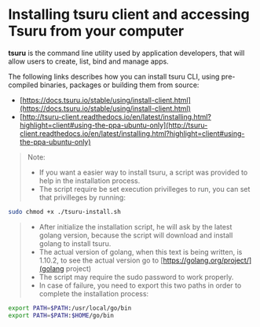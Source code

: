 # Installing tsuru client and accessing Tsuru from your computer

**tsuru** is the command line utility used by application developers, that will allow users to create, list, bind and manage apps.

The following links describes how you can install tsuru CLI, using pre-compiled binaries, packages or building them from source:

* [https://docs.tsuru.io/stable/using/install-client.html](https://docs.tsuru.io/stable/using/install-client.html)
* [http://tsuru-client.readthedocs.io/en/latest/installing.html?highlight=client#using-the-ppa-ubuntu-only](http://tsuru-client.readthedocs.io/en/latest/installing.html?highlight=client#using-the-ppa-ubuntu-only)

> Note:
> * If you want a easier way to install tsuru, a script was provided to help in the installation process.
> * The script require be set execution privilleges to run, you can set that privilleges by running:
```bash
sudo chmod +x ./tsuru-install.sh
```
> * After initialize the installation script, he will ask by the latest golang version, because the script will download and install golang to install tsuru.
> * The actual version of golang, when this text is being written, is 1.10.2, to see the actual version go to [https://golang.org/project/](golang project)
> * The script may require the sudo password to work properly.
> * In case of failure, you need to export this two paths in order to complete the installation process:
```bash
export PATH=$PATH:/usr/local/go/bin
export PATH=$PATH:$HOME/go/bin
```

